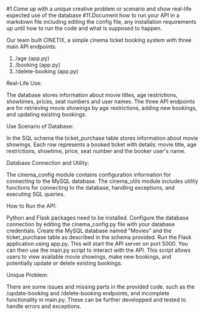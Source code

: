 #1.Come up with a unique creative problem or scenario and show real-life expected use of the database
#11.Document how to run your API in a markdown file including editing the config file, any installation requirements up until how to run the code and what is supposed to happen.

Our team built CINETIX, a simple cinema ticket booking system with three main API endpoints: 

1. /age (app.py) 
2. /booking (app.py)
3. /delete-booking (app.py)

Real-Life Use:

The database stores information about movie titles, age restrictions, showtimes, prices, seat numbers and user names. The three API endpoints are for retrieving movie showings by age restrictions, adding new bookings, and updating existing bookings.

Use Scenario of Database:

In the SQL schema the ticket_purchase table stores information about movie showings. Each row represents a booked ticket with details: movie title, age restrictions, showtime, price, seat number and the booker user's name.

Database Connection and Utility:

The cinema_config module contains configuration information for connecting to the MySQL database.
The cinema_utils module includes utility functions for connecting to the database, handling exceptions, and executing SQL queries.

How to Run the API:

Python and Flask packages need to be installed.
Configure the database connection by editing the cinema_config.py file with your database credentials.
Create the MySQL database named "Movies" and the ticket_purchase table as described in the schema provided.
Run the Flask application using app.py. This will start the API server on port 5000.
You can then use the main.py script to interact with the API. This script allows users to view available movie showings, make new bookings, and potentially update or delete existing bookings.

Unique Problem:

There are some issues and missing parts in the provided code, such as the /update-booking and /delete-booking endpoints, and incomplete functionality in main.py. These can be further developped and tested to handle errors and exceptions.
